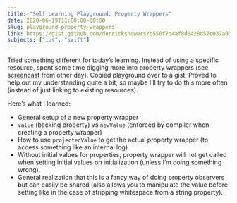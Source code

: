 ```yaml
---
title: "Self Learning Playground: Property Wrappers"
date: 2020-06-19T11:00:00-00:00
slug: playground-property-wrappers
link: https://gist.github.com/derrickshowers/b550f7b4af8d0428d57c037a033ffee6
subjects: ["ios", "swift"]
---
```


Tried something different for today’s learning. Instead of using a specific resource, spent some time digging more into property wrappers (see [screencast](/learning/nsscreencast-property-wrappers) from other day). Copied playground over to a gist. Proved to help out my understanding quite a bit, so maybe I’ll try to do this more often (instead of just linking to existing resources).

Here’s what I learned:

* General setup of a new property wrapper
* `value` (backing property) vs `newValue` (enforced by compiler when creating a property wrapper)
* How to use `projectedValue` to get the actual property wrapper (to access something like an internal log)
* Without initial values for properties, property wrapper will not get called when setting initial values on initialization (unless I’m doing something wrong).
* General realization that this is a fancy way of doing property observers but can easily be shared (also allows you to manipulate the value before setting like in the case of stripping whitespace from a string property).